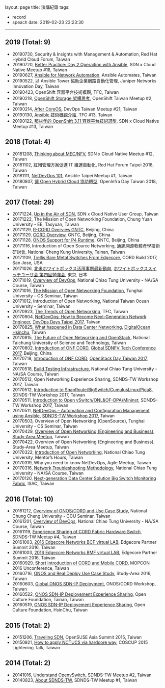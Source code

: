layout: page
title: 演講紀錄
tags:
  - record
  - speach
date: 2019-02-23 23:23:30
---
## 2019 (Total: 9)
* 20190730, Security & Insights with Management & Automation, Red Hat Hybrid Cloud Forum, Taiwan
* 20190720, [Better Practice: Day 2 Operaition with Ansible](https://speakerdeck.com/pichuang/20190720-better-practice-day-2-operaition-with-ansible), SDN x Cloud Native Meetup #18, Taiwan
* 20190627, [Ansible for Network Automation](https://speakerdeck.com/pichuang/ansible-for-network-automation), Ansible Automates, Taiwan
* 20190522, 以 Ansible Tower 協助企業網路自動化管理, Juniper Networks Innovation Day, Taiwan
* 20190423, OpenShift 容器平台技術概觀, TFC, Taiwan
* 20190218, [OpenShift Storage 架構思考](https://speakerdeck.com/pichuang/20190218-openshift-storage-jia-gou-si-kao), OpenShift Taiwan Meetup #2, Taiwan
* 20190214, [After CoreOS](https://speakerdeck.com/pichuang/after-coreos-20190214), DevOps Taiwan Meetup #21, Taiwan
* 20190130, [Ansible 技術概觀介紹](https://speakerdeck.com/pichuang/ansible-ji-shu-gai-guan-jie-shao-20190130), TFC #13, Taiwan
* 20190122, [那些年的 OpenShift 3.11 容器平台技術選型](https://speakerdeck.com/pichuang/na-xie-nian-de-openshift-3-dot-11-rong-qi-ping-tai-ji-shu-xuan-xing-20190122), SDN x Cloud Native Meetup #13, Taiwan

## 2018 (Total: 4)
* 20181208, [Thinking about MEC/NFV](https://speakerdeck.com/pichuang/nfv-20181208), SDN x Cloud Native Meetup #12, Taiwan
* 20181102, 紅帽管理方案促進 IT 維運自動化, Red Hat Forum Taipei 2018, Taiwan
* 20181111, [NetDevOps 101](https://speakerdeck.com/pichuang/netdevops-101), Ansible Taipei Meetup #1, Taiwan
* 20180807, [讓 Open Hybrid Cloud 協助轉型](https://speakerdeck.com/pichuang/rang-open-hybrid-cloud-xie-zhu-zhuan-xing-20180807), OpenInfra Day Taiwan 2018, Taiwan

## 2017 (Total: 29)
* 20171224, [Up in the Air of SDN](https://speakerdeck.com/pichuang/up-in-the-air-of-sdn), SDN x Cloud Native User Group, Taiwan
* 20171222, The Mission of Open Networking Foundation, Chung Yuan University - EE, Taoyuan, Taiwan
* 20171129, [R-CORD Overview,GNTC](https://speakerdeck.com/pichuang/r-cord-overview-cord-workshop-gntc), Beijing, China
* 20171129, [CORD Overview](https://speakerdeck.com/pichuang/cord-overview-cord-workshop-gntc), GNTC, Beijing, China
* 20171128, [ONOS Support for P4 Runtime](https://speakerdeck.com/pichuang/onos-support-for-p4-runtime), GNTC, Beijing, China
* 20171116, Introduction of Open Source Networking, 通訊開源軟體產學技術研討會, National Cheng Kung University, Tainan, Taiwan
* 20171109, [Trellis Bare Metal Switches From Edgecore](https://speakerdeck.com/pichuang/trellis-bare-metal-switches-from-edgecore), CORD Build 2017, San Jose, USA
* 20171026, [北米ホワイトボックス活用事例最新動向](https://speakerdeck.com/pichuang/bei-mi-howaitohotukusuhuo-yong-shi-li-zui-xin-dong-xiang), [ホワイトボックススイッチユーザ会 第四回勉強会](https://atnd.org/events/90932), 東京, 日本
* 20171019, [Overview of DevOps](https://speakerdeck.com/pichuang/overview-of-devops), National Chiao Tung University - NA/SA Course, Taiwan
* 20171016, [The Mission of Open Networking Foundation](https://speakerdeck.com/pichuang/the-mission-of-open-networking), Tunghai University - CS Seminar, Taiwan
* 20171012, Introduction of Open Networking, National Taiwan Ocean University - Seminar, Taiwan
* 20170923, [The Trends of Open Networking](https://speakerdeck.com/pichuang/the-trends-of-open-networking), TFC, Taiwan
* 20170904, [NetDevOps: How to Become Next-Generation Network Engineer](https://speakerdeck.com/pichuang/netdevops-next-generation-network-engineer), [DevOps Days Taipei 2017](https://devopsdays.tw/), Taiwan
* 20170825, [What happened in Data Center Networking](https://speakerdeck.com/pichuang/what-happened-in-data-center-networking),  [DigitalOcean Hsinchu](https://www.facebook.com/DigitalOceanHsinchu/photos/a.756940437798911.1073741828.732176540275301/820991324727155/?type=3&permPage=1), Taiwan
* 20170815, [The Future of Open Networking and OpenStack](https://speakerdeck.com/pichuang/the-future-of-open-networking-and-openstack), National Taichung University of Science and Technology, Taiwan
* 20170802, [Introduction of ONF CORD](https://speakerdeck.com/pichuang/introduction-of-onf-cord-in-global-sdnfv-tech-2017), [Global SDNFV Tech Conference 2017](http://www.conference.cn/sdnfv/2017/En/), Beijing, China
* 20170718, [Introduction of ONF CORD](https://speakerdeck.com/pichuang/introduction-of-onf-cord), [OpenStack Day Taiwan 2017](http://openstack.ithome.com.tw/speaker.html), Taiwan
* 20170518, [Build Testing Infrastructure](https://speakerdeck.com/pichuang/build-testing-infrastructure), National Chiao Tung University - NA/SA Course, Taiwan
* 20170512, Open Networking Experience Sharing, SDNDS-TW Workshop 2017, Taiwan
* 20170512, [Introduction to SnapRoute/BigSwitch/CumulusLinux/Pica8](https://speakerdeck.com/pichuang/introduction-to-snaproute-bigswitch-cumulus-linux-and-pica8), SDNDS-TW Workshop 2017, Taiwan
* 20170511, [Introduction to Open vSwitch/ONL&OF-DPA/Mininet](https://speakerdeck.com/pichuang/introduction-to-open-vswitch-onl-and-of-dpa-and-mininet), SDNDS-TW Workshop 2017, Taiwan
* 20170511, [NetDevOps – Automation and Configuration Management using Ansible](https://speakerdeck.com/pichuang/netdevops-automation-and-configuration-management-using-ansible), [SDNDS-TW Workshop 2017](https://sdnds-tw.kktix.cc/events/cb77c10f-657a10-7985ee-7a101a-64584b), Taiwan
* 20170503, Overview of Open Networking (OpenSource), Tunghai University - CS Seminar, Taiwan
* 20170429, [Overview of Open Networking (Engineering and Business)](https://speakerdeck.com/pichuang/open-networking-engineering-and-business), [Study-Area Meetup](https://studyarea.kktix.cc/events/2f263587-77f30d-2013ed-ae4341-2399d3), Taiwan
* 20170422, Overview of Open Networking (Engineering and Business), Study-Area Meetup, Taiwan
* 20170322, [Introduction of Open Networking](https://speakerdeck.com/pichuang/introduction-to-opennetworking), National Chiao Tung University, Mentor’s Hours, Taiwan
* 20170319, Why you need to know NetDevOps, Agile Meetup, Taiwan
* 20170316, [Network Troubleshooting Methodology](https://speakerdeck.com/pichuang/network-troubleshooting-methodology), National Chiao Tung University - NA/SA Course, Taiwan
* 20170120, [Next-generation Data Center Solution Big Switch Monitoring Fabric](https://speakerdeck.com/pichuang/next-generation-data-center-solution-big-switch-monitoring-fabric), ISAC, Taiwan

## 2016 (Total: 10)
* 20161212, [Overview of ONOS/CORD and Use Case Study](https://speakerdeck.com/pichuang/cord-and-use-case-study), National Chung Cheng University - CCU Seminar, Taiwan
* 20161201, [Overview of DevOps](https://speakerdeck.com/pichuang/overview-of-devops), National Chiao Tung University - NA/SA Course, Taiwan
* 20161119, [Experience Sharing of CORD Fabric Hardware Switch](https://speakerdeck.com/pichuang/experience-sharing-of-cord-fabric-hardware-switch),  SDNDS-TW Meetup #4, Taiwan
* 20161003, [2016 Edgecore Networks BCF virtual LAB](https://speakerdeck.com/pichuang/2016-edgecore-networks-bcf-virtual-lab), Edgecore Partner Summit 2016, Taiwan
* 20161003, [2016 Edgecore Networks BMF virtual LAB](https://speakerdeck.com/pichuang/2016-edgecore-networks-bmf-virtual-lab), Edgecore Partner Summit 2016, Taiwan
* 20160929, [Short Introduction of CORD and Mobile CORD](https://speakerdeck.com/pichuang/short-introduction-of-cord-and-mobile-cord), MOPCON 2016 Unconference, Taiwan
* 20160716, [ONOS and Real Deploy Use Case Study](https://speakerdeck.com/pichuang/onos-ji-shi-ji-sdn-switch-shi-yong-jing-yan-fen-xiang), Study-Area 2016, Taiwan
* 20160603, [Global ONOS SDN-IP Deployment](https://speakerdeck.com/pichuang/global-onos-sdn-ip-deployment), ONOS/CORD Workshop, Taiwan
* 20160522, [ONOS SDN-IP Deployement Experience Sharing](https://www.slideshare.net/FeiJiSiao/onos-sdn-ip-20160522), Open Culture Foundation, Tainan, Taiwan
* 20160519, [ONOS SDN-IP Deployement Experience Sharing](https://www.slideshare.net/FeiJiSiao/onos-sdn-ip-20160522), Open Culture Foundation, HsinChu, Taiwan

## 2015 (Total: 2)
* 20151206, [Traveling SDN](https://www.slideshare.net/FeiJiSiao/sdn-open-suseasiasummit20151206), OpenSUSE Asia Summit 2015, Taiwan
* 20150921, [How to apply NCTUCS via hardcore way](https://www.slideshare.net/FeiJiSiao/ss-51690193), COSCUP 2015 Lightening Talk, Taiwan

## 2014 (Total: 2)
* 20141016, [Understand OpenvSwitch](https://www.slideshare.net/FeiJiSiao/sdnds-twmeetup2), SDNDS-TW Meetup #2, Taiwan
* 20140823, [About SDNDS-TW](https://www.slideshare.net/FeiJiSiao/sdnds-twmeetup1), SDNDS-TW Meetup #1, Taiwan